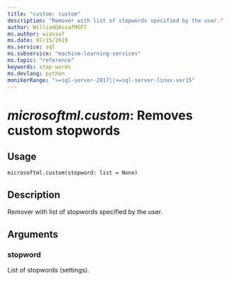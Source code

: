 ```yaml
---
title: "custom: custom"
description: "Remover with list of stopwords specified by the user."
author: WilliamDAssafMSFT
ms.author: wiassaf
ms.date: 07/15/2019
ms.service: sql
ms.subservice: "machine-learning-services"
ms.topic: "reference"
keywords: stop-words
ms.devlang: python
monikerRange: ">=sql-server-2017||>=sql-server-linux-ver15"
---
```

# *microsoftml.custom*: Removes custom stopwords





## Usage



```
microsoftml.custom(stopword: list = None)
```





## Description

Remover with list of stopwords specified by the user.


## Arguments


### stopword

List of stopwords (settings).
